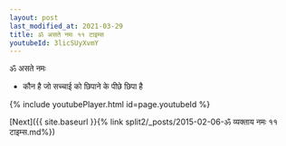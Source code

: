 ```yaml
---
layout: post
last_modified_at: 2021-03-29
title: ॐ असते नमः ११ टाइम्स
youtubeId: 3licSUyXvmY
---
```

 
 
 ॐ असते नमः  
 
 -  कौन है जो सच्चाई को छिपाने के पीछे छिपा है 
 
  
 
  
 
 
 
 
 
 


{% include youtubePlayer.html id=page.youtubeId %}
 
[Next]({{ site.baseurl }}{% link  split2/_posts/2015-02-06-ॐ व्यक्ताय नमः ११ टाइम्स.md%})
 
